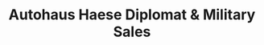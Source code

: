 ---
title: "Autohaus Haese Diplomat & Military Sales"
url: /mainz-kastel/autohaus-haese-diplomat-und-military-sales/
shop: Autohaus
---